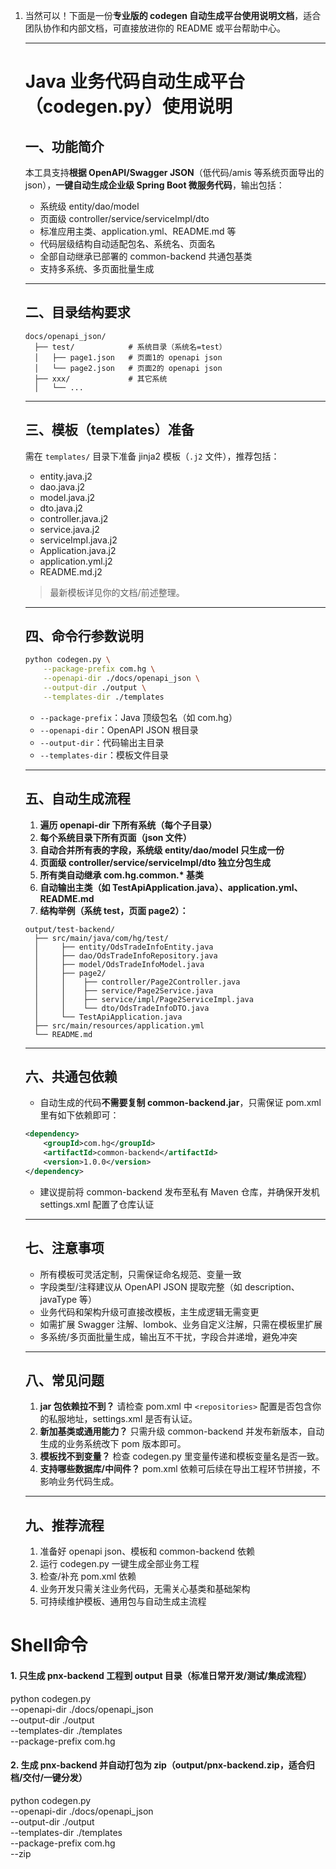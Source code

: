 1. 当然可以！下面是一份**专业版的 codegen 自动生成平台使用说明文档**，适合团队协作和内部文档，可直接放进你的 README 或平台帮助中心。

   ------

   # Java 业务代码自动生成平台（codegen.py）使用说明

   ## 一、功能简介

   本工具支持**根据 OpenAPI/Swagger JSON**（低代码/amis 等系统页面导出的 json），**一键自动生成企业级 Spring Boot 微服务代码**，输出包括：

   - 系统级 entity/dao/model
   - 页面级 controller/service/serviceImpl/dto
   - 标准应用主类、application.yml、README.md 等
   - 代码层级结构自动适配包名、系统名、页面名
   - 全部自动继承已部署的 common-backend 共通包基类
   - 支持多系统、多页面批量生成

   ------

   ## 二、目录结构要求

   ```text
   docs/openapi_json/
     ├── test/            # 系统目录（系统名=test）
     │   ├── page1.json   # 页面1的 openapi json
     │   └── page2.json   # 页面2的 openapi json
     ├── xxx/             # 其它系统
     │   └── ...
   ```

   ------

   ## 三、模板（templates）准备

   需在 `templates/` 目录下准备 jinja2 模板（`.j2` 文件），推荐包括：

   - entity.java.j2
   - dao.java.j2
   - model.java.j2
   - dto.java.j2
   - controller.java.j2
   - service.java.j2
   - serviceImpl.java.j2
   - Application.java.j2
   - application.yml.j2
   - README.md.j2

   > 最新模板详见你的文档/前述整理。

   ------

   ## 四、命令行参数说明

   ```sh
   python codegen.py \
       --package-prefix com.hg \
       --openapi-dir ./docs/openapi_json \
       --output-dir ./output \
       --templates-dir ./templates
   ```

   - `--package-prefix`：Java 顶级包名（如 com.hg）
   - `--openapi-dir`：OpenAPI JSON 根目录
   - `--output-dir`：代码输出主目录
   - `--templates-dir`：模板文件目录

   ------

   ## 五、自动生成流程

   1. **遍历 openapi-dir 下所有系统（每个子目录）**
   2. **每个系统目录下所有页面（json 文件）**
   3. **自动合并所有表的字段，系统级 entity/dao/model 只生成一份**
   4. **页面级 controller/service/serviceImpl/dto 独立分包生成**
   5. **所有类自动继承 com.hg.common.\* 基类**
   6. **自动输出主类（如 TestApiApplication.java）、application.yml、README.md**
   7. **结构举例（系统 test，页面 page2）：**

   ```text
   output/test-backend/
     ├── src/main/java/com/hg/test/
     │     ├── entity/OdsTradeInfoEntity.java
     │     ├── dao/OdsTradeInfoRepository.java
     │     ├── model/OdsTradeInfoModel.java
     │     ├── page2/
     │     │    ├── controller/Page2Controller.java
     │     │    ├── service/Page2Service.java
     │     │    ├── service/impl/Page2ServiceImpl.java
     │     │    └── dto/OdsTradeInfoDTO.java
     │     └── TestApiApplication.java
     ├── src/main/resources/application.yml
     └── README.md
   ```

   ------

   ## 六、共通包依赖

   - 自动生成的代码**不需要复制 common-backend.jar**，只需保证 pom.xml 里有如下依赖即可：

   ```xml
   <dependency>
       <groupId>com.hg</groupId>
       <artifactId>common-backend</artifactId>
       <version>1.0.0</version>
   </dependency>
   ```

   - 建议提前将 common-backend 发布至私有 Maven 仓库，并确保开发机 settings.xml 配置了仓库认证

   ------

   ## 七、注意事项

   - 所有模板可灵活定制，只需保证命名规范、变量一致
   - 字段类型/注释建议从 OpenAPI JSON 提取完整（如 description、javaType 等）
   - 业务代码和架构升级可直接改模板，主生成逻辑无需变更
   - 如需扩展 Swagger 注解、lombok、业务自定义注解，只需在模板里扩展
   - 多系统/多页面批量生成，输出互不干扰，字段合并递增，避免冲突

   ------

   ## 八、常见问题

   1. **jar 包依赖拉不到？**
      请检查 pom.xml 中 `<repositories>` 配置是否包含你的私服地址，settings.xml 是否有认证。
   2. **新加基类或通用能力？**
      只需升级 common-backend 并发布新版本，自动生成的业务系统改下 pom 版本即可。
   3. **模板找不到变量？**
      检查 codegen.py 里变量传递和模板变量名是否一致。
   4. **支持哪些数据库/中间件？**
      pom.xml 依赖可后续在导出工程环节拼接，不影响业务代码生成。

   ------

   ## 九、推荐流程

   1. 准备好 openapi json、模板和 common-backend 依赖
   2. 运行 codegen.py 一键生成全部业务工程
   3. 检查/补充 pom.xml 依赖
   4. 业务开发只需关注业务代码，无需关心基类和基础架构
   5. 可持续维护模板、通用包与自动生成主流程





# Shell命令


#### 1. 只生成 pnx-backend 工程到 output 目录（标准日常开发/测试/集成流程）
python codegen.py \
  --openapi-dir ./docs/openapi_json \
  --output-dir ./output \
  --templates-dir ./templates \
  --package-prefix com.hg

#### 2. 生成 pnx-backend 并自动打包为 zip（output/pnx-backend.zip，适合归档/交付/一键分发）
python codegen.py \
  --openapi-dir ./docs/openapi_json \
  --output-dir ./output \
  --templates-dir ./templates \
  --package-prefix com.hg \
  --zip




